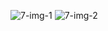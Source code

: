 ![7-img-1](https://github.com/user-attachments/assets/33b72ac7-30c7-4584-8640-6cf18d29a919)
![7-img-2](https://github.com/user-attachments/assets/fa64cdd6-b429-4b17-8d2c-ada7694ada48)
